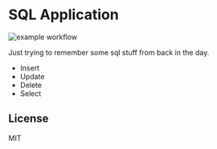 # SQL Application

![example workflow](https://github.com/kiranjagz/sql-application/actions/workflows/dotnet.yml/badge.svg)

Just trying to remember some sql stuff from back in the day.

- Insert
- Update
- Delete
- Select

## License

MIT
